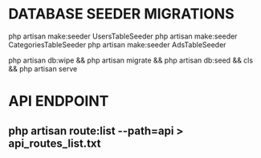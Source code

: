 # DATABASE SEEDER MIGRATIONS

php artisan make:seeder UsersTableSeeder
php artisan make:seeder CategoriesTableSeeder
php artisan make:seeder AdsTableSeeder

php artisan db:wipe && php artisan migrate && php artisan db:seed && cls && php artisan serve


# API ENDPOINT

## php artisan route:list --path=api > api_routes_list.txt
